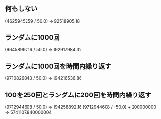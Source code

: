 ## 何もしない
(4625945259 / 50.0)
=> 92518905.18

## ランダムに1000回
(9645899216 / 50.0)
=> 192917984.32

## ランダムに1000回を時間内繰り返す
(9710826843 / 50.0)
=> 194216536.86

## 100を250回とランダムに200回を時間内繰り返す
(9712944608 / 50.0)
=> 194258892.16
(9712944608 / -50.0) + 200000000
=> 5741107.840000004
